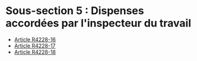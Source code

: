 #  Sous-section 5 : Dispenses accordées par l'inspecteur du travail

* [Article R4228-16](./LEGIARTI000018531968.md)
* [Article R4228-17](./LEGIARTI000018531966.md)
* [Article R4228-18](./LEGIARTI000018531964.md)
